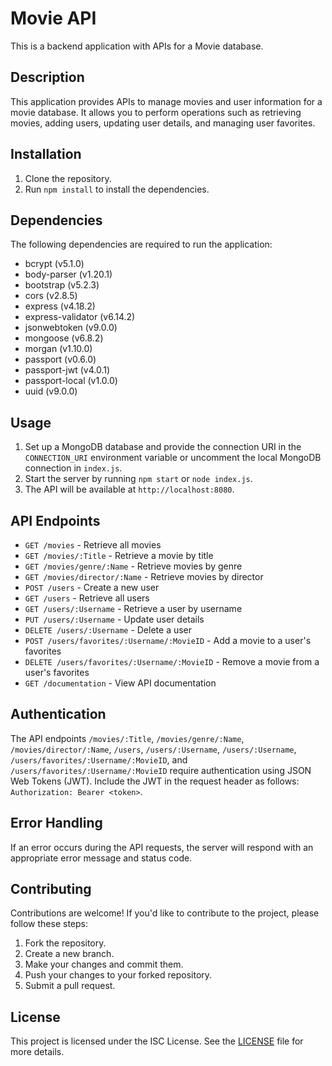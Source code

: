 # Movie API

This is a backend application with APIs for a Movie database.

## Description

This application provides APIs to manage movies and user information for a movie database. It allows you to perform operations such as retrieving movies, adding users, updating user details, and managing user favorites.

## Installation

1. Clone the repository.
2. Run `npm install` to install the dependencies.

## Dependencies

The following dependencies are required to run the application:

- bcrypt (v5.1.0)
- body-parser (v1.20.1)
- bootstrap (v5.2.3)
- cors (v2.8.5)
- express (v4.18.2)
- express-validator (v6.14.2)
- jsonwebtoken (v9.0.0)
- mongoose (v6.8.2)
- morgan (v1.10.0)
- passport (v0.6.0)
- passport-jwt (v4.0.1)
- passport-local (v1.0.0)
- uuid (v9.0.0)

## Usage

1. Set up a MongoDB database and provide the connection URI in the `CONNECTION_URI` environment variable or uncomment the local MongoDB connection in `index.js`.
2. Start the server by running `npm start` or `node index.js`.
3. The API will be available at `http://localhost:8080`.

## API Endpoints

- `GET /movies` - Retrieve all movies
- `GET /movies/:Title` - Retrieve a movie by title
- `GET /movies/genre/:Name` - Retrieve movies by genre
- `GET /movies/director/:Name` - Retrieve movies by director
- `POST /users` - Create a new user
- `GET /users` - Retrieve all users
- `GET /users/:Username` - Retrieve a user by username
- `PUT /users/:Username` - Update user details
- `DELETE /users/:Username` - Delete a user
- `POST /users/favorites/:Username/:MovieID` - Add a movie to a user's favorites
- `DELETE /users/favorites/:Username/:MovieID` - Remove a movie from a user's favorites
- `GET /documentation` - View API documentation

## Authentication

The API endpoints `/movies/:Title`, `/movies/genre/:Name`, `/movies/director/:Name`, `/users`, `/users/:Username`, `/users/:Username`, `/users/favorites/:Username/:MovieID`, and `/users/favorites/:Username/:MovieID` require authentication using JSON Web Tokens (JWT). Include the JWT in the request header as follows: `Authorization: Bearer <token>`.

## Error Handling

If an error occurs during the API requests, the server will respond with an appropriate error message and status code.

## Contributing

Contributions are welcome! If you'd like to contribute to the project, please follow these steps:

1. Fork the repository.
2. Create a new branch.
3. Make your changes and commit them.
4. Push your changes to your forked repository.
5. Submit a pull request.

## License

This project is licensed under the ISC License. See the [LICENSE](LICENSE) file for more details.
